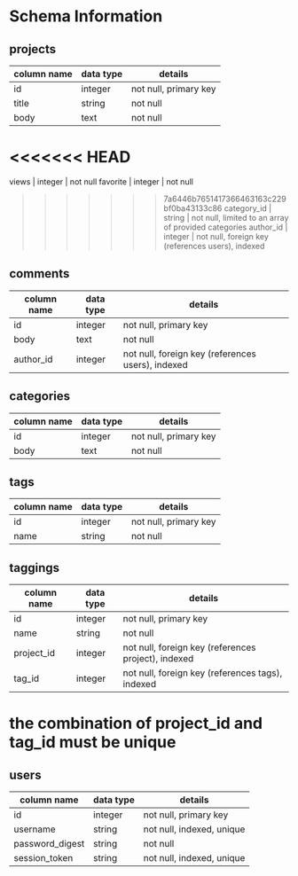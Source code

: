 # Schema Information

## projects
column name | data type | details
------------|-----------|-----------------------
id          | integer   | not null, primary key
title       | string    | not null
body        | text      | not null
<<<<<<< HEAD
=======
views       | integer   | not null
favorite    | integer   | not null
>>>>>>> 7a6446b7651417366463163c229bf0ba43133c86
category_id | string    | not null, limited to an array of provided categories
author_id   | integer   | not null, foreign key (references users), indexed

## comments
column name | data type | details
------------|-----------|-----------------------
id          | integer   | not null, primary key
body        | text      | not null
author_id   | integer   | not null, foreign key (references users), indexed

## categories
column name | data type | details
------------|-----------|-----------------------
id          | integer   | not null, primary key
body        | text      | not null

## tags
column name | data type | details
------------|-----------|-----------------------
id          | integer   | not null, primary key
name        | string    | not null

## taggings
column name | data type | details
------------|-----------|-----------------------
id          | integer   | not null, primary key
name        | string    | not null
project_id  | integer   | not null, foreign key (references project), indexed
tag_id      | integer   | not null, foreign key (references tags), indexed

# the combination of project_id and tag_id must be unique

## users
column name     | data type | details
----------------|-----------|-----------------------
id              | integer   | not null, primary key
username        | string    | not null, indexed, unique
password_digest | string    | not null
session_token   | string    | not null, indexed, unique
